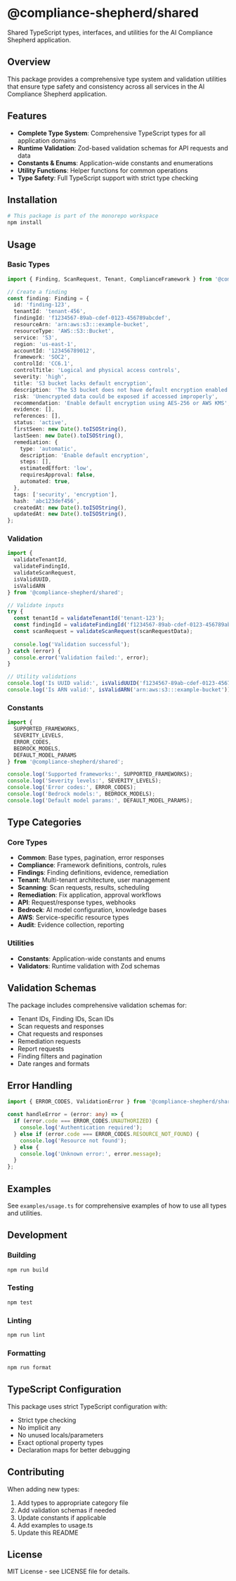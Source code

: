 # @compliance-shepherd/shared

Shared TypeScript types, interfaces, and utilities for the AI Compliance Shepherd application.

## Overview

This package provides a comprehensive type system and validation utilities that ensure type safety and consistency across all services in the AI Compliance Shepherd application.

## Features

- **Complete Type System**: Comprehensive TypeScript types for all application domains
- **Runtime Validation**: Zod-based validation schemas for API requests and data
- **Constants & Enums**: Application-wide constants and enumerations
- **Utility Functions**: Helper functions for common operations
- **Type Safety**: Full TypeScript support with strict type checking

## Installation

```bash
# This package is part of the monorepo workspace
npm install
```

## Usage

### Basic Types

```typescript
import { Finding, ScanRequest, Tenant, ComplianceFramework } from '@compliance-shepherd/shared';

// Create a finding
const finding: Finding = {
  id: 'finding-123',
  tenantId: 'tenant-456',
  findingId: 'f1234567-89ab-cdef-0123-456789abcdef',
  resourceArn: 'arn:aws:s3:::example-bucket',
  resourceType: 'AWS::S3::Bucket',
  service: 'S3',
  region: 'us-east-1',
  accountId: '123456789012',
  framework: 'SOC2',
  controlId: 'CC6.1',
  controlTitle: 'Logical and physical access controls',
  severity: 'high',
  title: 'S3 bucket lacks default encryption',
  description: 'The S3 bucket does not have default encryption enabled',
  risk: 'Unencrypted data could be exposed if accessed improperly',
  recommendation: 'Enable default encryption using AES-256 or AWS KMS',
  evidence: [],
  references: [],
  status: 'active',
  firstSeen: new Date().toISOString(),
  lastSeen: new Date().toISOString(),
  remediation: {
    type: 'automatic',
    description: 'Enable default encryption',
    steps: [],
    estimatedEffort: 'low',
    requiresApproval: false,
    automated: true,
  },
  tags: ['security', 'encryption'],
  hash: 'abc123def456',
  createdAt: new Date().toISOString(),
  updatedAt: new Date().toISOString(),
};
```

### Validation

```typescript
import { 
  validateTenantId, 
  validateFindingId, 
  validateScanRequest,
  isValidUUID,
  isValidARN 
} from '@compliance-shepherd/shared';

// Validate inputs
try {
  const tenantId = validateTenantId('tenant-123');
  const findingId = validateFindingId('f1234567-89ab-cdef-0123-456789abcdef');
  const scanRequest = validateScanRequest(scanRequestData);
  
  console.log('Validation successful');
} catch (error) {
  console.error('Validation failed:', error);
}

// Utility validations
console.log('Is UUID valid:', isValidUUID('f1234567-89ab-cdef-0123-456789abcdef'));
console.log('Is ARN valid:', isValidARN('arn:aws:s3:::example-bucket'));
```

### Constants

```typescript
import { 
  SUPPORTED_FRAMEWORKS, 
  SEVERITY_LEVELS, 
  ERROR_CODES,
  BEDROCK_MODELS,
  DEFAULT_MODEL_PARAMS 
} from '@compliance-shepherd/shared';

console.log('Supported frameworks:', SUPPORTED_FRAMEWORKS);
console.log('Severity levels:', SEVERITY_LEVELS);
console.log('Error codes:', ERROR_CODES);
console.log('Bedrock models:', BEDROCK_MODELS);
console.log('Default model params:', DEFAULT_MODEL_PARAMS);
```

## Type Categories

### Core Types

- **Common**: Base types, pagination, error responses
- **Compliance**: Framework definitions, controls, rules
- **Findings**: Finding definitions, evidence, remediation
- **Tenant**: Multi-tenant architecture, user management
- **Scanning**: Scan requests, results, scheduling
- **Remediation**: Fix application, approval workflows
- **API**: Request/response types, webhooks
- **Bedrock**: AI model configuration, knowledge bases
- **AWS**: Service-specific resource types
- **Audit**: Evidence collection, reporting

### Utilities

- **Constants**: Application-wide constants and enums
- **Validators**: Runtime validation with Zod schemas

## Validation Schemas

The package includes comprehensive validation schemas for:

- Tenant IDs, Finding IDs, Scan IDs
- Scan requests and responses
- Chat requests and responses
- Remediation requests
- Report requests
- Finding filters and pagination
- Date ranges and formats

## Error Handling

```typescript
import { ERROR_CODES, ValidationError } from '@compliance-shepherd/shared';

const handleError = (error: any) => {
  if (error.code === ERROR_CODES.UNAUTHORIZED) {
    console.log('Authentication required');
  } else if (error.code === ERROR_CODES.RESOURCE_NOT_FOUND) {
    console.log('Resource not found');
  } else {
    console.log('Unknown error:', error.message);
  }
};
```

## Examples

See `examples/usage.ts` for comprehensive examples of how to use all types and utilities.

## Development

### Building

```bash
npm run build
```

### Testing

```bash
npm test
```

### Linting

```bash
npm run lint
```

### Formatting

```bash
npm run format
```

## TypeScript Configuration

This package uses strict TypeScript configuration with:

- Strict type checking
- No implicit any
- No unused locals/parameters
- Exact optional property types
- Declaration maps for better debugging

## Contributing

When adding new types:

1. Add types to appropriate category file
2. Add validation schemas if needed
3. Update constants if applicable
4. Add examples to usage.ts
5. Update this README

## License

MIT License - see LICENSE file for details.
